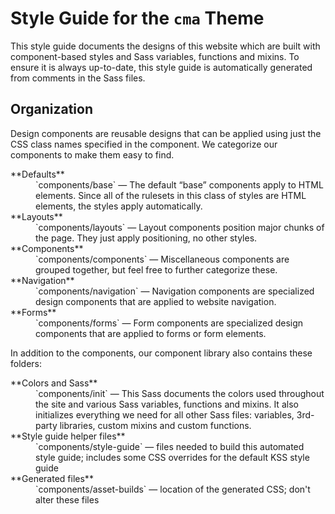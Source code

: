 # Style Guide for the `cma` Theme

This style guide documents the designs of this website which are built with component-based styles and Sass variables, functions and mixins. To ensure it is always up-to-date, this style guide is automatically generated from comments in the Sass files.

## Organization

Design components are reusable designs that can be applied using just the CSS class names specified in the component. We categorize our components to make them easy to find.

<dl>
<dt>**Defaults**</dt>
<dd>`components/base` — The default “base” components apply to HTML elements. Since all of the rulesets in this class of styles are HTML elements, the styles apply automatically.</dd>
<dt>**Layouts**</dt>
<dd>`components/layouts` — Layout components position major chunks of the page. They just apply positioning, no other styles.</dd>
<dt>**Components**</dt>
<dd>`components/components` — Miscellaneous components are grouped together, but feel free to further categorize these.</dd>
<dt>**Navigation**</dt>
<dd>`components/navigation` — Navigation components are specialized design components that are applied to website navigation.</dd>
<dt>**Forms**</dt>
<dd>`components/forms` — Form components are specialized design components that are applied to forms or form elements.</dd>
</dl>

In addition to the components, our component library also contains these folders:

<dl>
<dt>**Colors and Sass**</dt>
<dd>`components/init` — This Sass documents the colors used throughout the site and various Sass variables, functions and mixins. It also initializes everything we need for all other Sass files: variables, 3rd-party libraries, custom mixins and custom functions.</dd>
<dt>**Style guide helper files**</dt>
<dd>`components/style-guide` — files needed to build this automated style guide; includes some CSS overrides for the default KSS style guide</dd>
<dt>**Generated files**</dt>
<dd>`components/asset-builds` — location of the generated CSS; don't alter these files</dd>
</dl>
